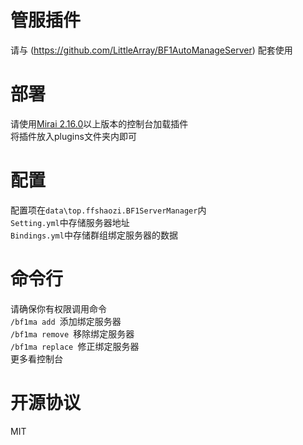 # 管服插件
请与 (https://github.com/LittleArray/BF1AutoManageServer) 配套使用
# 部署
请使用[Mirai 2.16.0](https://github.com/mamoe/mirai)以上版本的控制台加载插件
<br>将插件放入plugins文件夹内即可
# 配置
配置项在`data\top.ffshaozi.BF1ServerManager`内 
<br>`Setting.yml`中存储服务器地址
<br>`Bindings.yml`中存储群组绑定服务器的数据
# 命令行
请确保你有权限调用命令
<br>``/bf1ma add ``添加绑定服务器
<br>``/bf1ma remove ``移除绑定服务器
<br>``/bf1ma replace ``修正绑定服务器
<br>更多看控制台
# 开源协议
MIT


